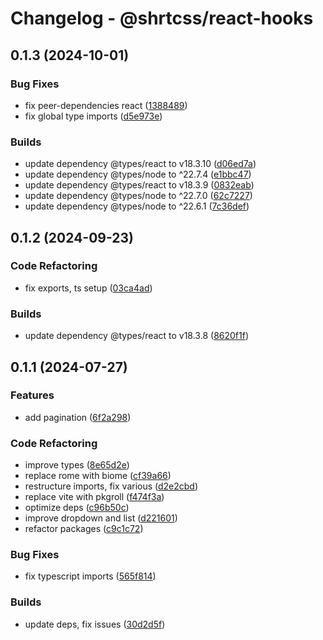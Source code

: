 # Changelog - @shrtcss/react-hooks

## 0.1.3 (2024-10-01)

### Bug Fixes

- fix peer-dependencies react ([1388489](https://github.com/jrson83/shrtcss/commit/1388489))
- fix global type imports ([d5e973e](https://github.com/jrson83/shrtcss/commit/d5e973e))

### Builds

- update dependency @types/react to v18.3.10 ([d06ed7a](https://github.com/jrson83/shrtcss/commit/d06ed7a))
- update dependency @types/node to ^22.7.4 ([e1bbc47](https://github.com/jrson83/shrtcss/commit/e1bbc47))
- update dependency @types/react to v18.3.9 ([0832eab](https://github.com/jrson83/shrtcss/commit/0832eab))
- update dependency @types/node to ^22.7.0 ([62c7227](https://github.com/jrson83/shrtcss/commit/62c7227))
- update dependency @types/node to ^22.6.1 ([7c36def](https://github.com/jrson83/shrtcss/commit/7c36def))

## 0.1.2 (2024-09-23)

### Code Refactoring

- fix exports, ts setup ([03ca4ad](https://github.com/jrson83/shrtcss/commit/03ca4ad))

### Builds

- update dependency @types/react to v18.3.8 ([8620f1f](https://github.com/jrson83/shrtcss/commit/8620f1f))

## 0.1.1 (2024-07-27)

### Features

- add pagination ([6f2a298](https://github.com/jrson83/shrtcss/commit/6f2a298))

### Code Refactoring

- improve types ([8e65d2e](https://github.com/jrson83/shrtcss/commit/8e65d2e))
- replace rome with biome ([cf39a66](https://github.com/jrson83/shrtcss/commit/cf39a66))
- restructure imports, fix various ([d2e2cbd](https://github.com/jrson83/shrtcss/commit/d2e2cbd))
- replace vite with pkgroll ([f474f3a](https://github.com/jrson83/shrtcss/commit/f474f3a))
- optimize deps ([c96b50c](https://github.com/jrson83/shrtcss/commit/c96b50c))
- improve dropdown and list ([d221601](https://github.com/jrson83/shrtcss/commit/d221601))
- refactor packages ([c9c1c72](https://github.com/jrson83/shrtcss/commit/c9c1c72))

### Bug Fixes

- fix typescript imports ([565f814](https://github.com/jrson83/shrtcss/commit/565f814))

### Builds

- update deps, fix issues ([30d2d5f](https://github.com/jrson83/shrtcss/commit/30d2d5f))

